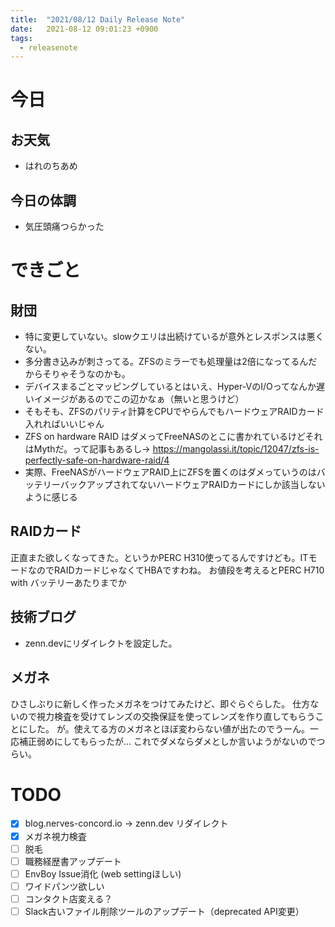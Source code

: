```yaml
---
title:  "2021/08/12 Daily Release Note"
date:   2021-08-12 09:01:23 +0900
tags:
  - releasenote
---
```

# 今日

## お天気

* はれのちあめ

## 今日の体調

* 気圧頭痛つらかった

# できごと

## 財団

* 特に変更していない。slowクエリは出続けているが意外とレスポンスは悪くない。
* 多分書き込みが刺さってる。ZFSのミラーでも処理量は2倍になってるんだからそりゃそうなのかも。
* デバイスまるごとマッピングしているとはいえ、Hyper-VのI/Oってなんか遅いイメージがあるのでこの辺かなぁ（無いと思うけど）
* そもそも、ZFSのパリティ計算をCPUでやらんでもハードウェアRAIDカード入れればいいじゃん
* ZFS on hardware RAID はダメってFreeNASのとこに書かれているけどそれはMythだ。って記事もあるし→ https://mangolassi.it/topic/12047/zfs-is-perfectly-safe-on-hardware-raid/4
* 実際、FreeNASがハードウェアRAID上にZFSを置くのはダメっていうのはバッテリーバックアップされてないハードウェアRAIDカードにしか該当しないように感じる

## RAIDカード

正直また欲しくなってきた。というかPERC H310使ってるんですけども。ITモードなのでRAIDカードじゃなくてHBAですわね。
お値段を考えるとPERC H710 with バッテリーあたりまでか

## 技術ブログ

* zenn.devにリダイレクトを設定した。

## メガネ

ひさしぶりに新しく作ったメガネをつけてみたけど、即ぐらぐらした。
仕方ないので視力検査を受けてレンズの交換保証を使ってレンズを作り直してもらうことにした。
が。使えてる方のメガネとほぼ変わらない値が出たのでうーん。一応補正弱めにしてもらったが…
これでダメならダメとしか言いようがないのでつらい。

# TODO 

- [x] blog.nerves-concord.io -> zenn.dev リダイレクト
- [x] メガネ視力検査
- [ ] 脱毛
- [ ] 職務経歴書アップデート
- [ ] EnvBoy Issue消化 (web settingほしい)
- [ ] ワイドパンツ欲しい
- [ ] コンタクト店変える？
- [ ] Slack古いファイル削除ツールのアップデート（deprecated API変更）
